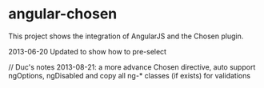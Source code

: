 angular-chosen
==============

This project shows the integration of AngularJS and the Chosen plugin.

2013-06-20 Updated to show how to pre-select

// Duc's notes
2013-08-21: a more advance Chosen directive, auto support ngOptions, ngDisabled and copy all ng-* classes (if exists) for validations
